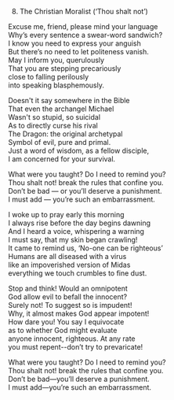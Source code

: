 8. The Christian Moralist (‘Thou shalt not’)  
  
Excuse me, friend, please mind your language  
Why’s every sentence a swear-word sandwich?  
I know you need to express your anguish  
But there’s no need to let politeness vanish.  
May I inform you, querulously  
That you are stepping precariously  
close to falling perilously  
into speaking blasphemously.  
  
Doesn't it say somewhere in the Bible  
That even the archangel Michael  
Wasn't so stupid, so suicidal  
As to directly curse his rival  
The Dragon: the original archetypal  
Symbol of evil, pure and primal.  
Just a word of wisdom, as a fellow disciple,  
I am concerned for your survival.  
  
What were you taught? Do I need to remind you?  
Thou shalt not! break the rules that confine you.  
Don’t be bad — or you’ll deserve a punishment.  
I must add — you’re such an embarrassment.  
  
I woke up to pray early this morning  
I always rise before the day begins dawning  
And I heard a voice, whispering a warning  
I must say, that my skin began crawling!  
It came to remind us, ‘No-one can be righteous’  
Humans are all diseased with a virus  
like an impoverished version of Midas  
everything we touch crumbles to fine dust.  
  
Stop and think! Would an omnipotent  
God allow evil to befall the innocent?  
Surely not! To suggest so is impudent!  
Why, it almost makes God appear impotent!  
How dare you! You say I equivocate  
as to whether God might evaluate  
anyone innocent, righteous. At any rate  
you must repent--don’t try to prevaricate!  
  
What were you taught? Do I need to remind you?  
Thou shalt not! break the rules that confine you.  
Don’t be bad—you’ll deserve a punishment.  
I must add—you’re such an embarrassment.  
  
